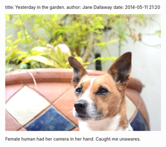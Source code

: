 
title: Yesterday in the garden.
author: Jane Dallaway
date: 2014-05-11 21:20

<div><a href="/media/tp_IMG_20140511_211814.JPG"><img src="/media/tp_thumb_IMG_20140511_211814.JPG" width="500" height="375"/></a></div>

Female human had her camera in her hand. Caught me unawares.
  
      